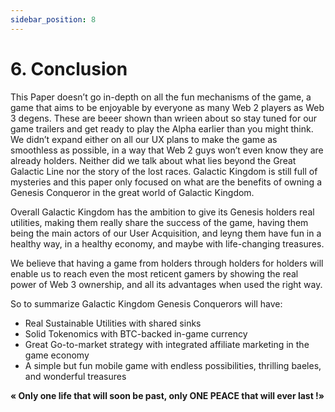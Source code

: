 ```yaml
---
sidebar_position: 8
---
```


# 6. Conclusion

This Paper doesn’t go in-depth on all the fun mechanisms of the game, a game that aims to be enjoyable by everyone as many Web 2 players as Web 3 degens. These are beeer shown than wrieen about so stay tuned for our game trailers and get ready to play the Alpha earlier than you might think. We didn’t expand either on all our UX plans to make the game as smoothless as possible, in a way that Web 2 guys won’t even know they are already holders. Neither did we talk about what lies beyond the Great Galactic Line nor the story of the lost races. Galactic Kingdom is still full of mysteries and this paper only focused on what are the benefits of owning a Genesis Conqueror in the great world of Galactic Kingdom.

Overall Galactic Kingdom has the ambition to give its Genesis holders real utilities, making them really share the success of the game, having them being the main actors of our User Acquisition, and leyng them have fun in a healthy way, in a healthy economy, and maybe with life-changing treasures.

We believe that having a game from holders through holders for holders will enable us to reach even the most reticent gamers by showing the real power of Web 3 ownership, and all its advantages when used the right way.

So to summarize Galactic Kingdom Genesis Conquerors will have:

<ul>
    <li>
        Real Sustainable Utilities with shared sinks
    </li>
    <li>
        Solid Tokenomics with BTC-backed in-game currency
    </li>
    <li>
        Great Go-to-market strategy with integrated affiliate marketing in the game economy
    </li>
    <li>
        A simple but fun mobile game with endless possibilities, thrilling baeles, and wonderful treasures
    </li>
</ul>

<b>« Only one life that will soon be past, only ONE PEACE that will ever last !»</b>